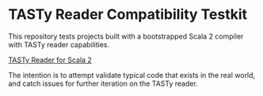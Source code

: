 # TASTy Reader Compatibility Testkit

This repository tests projects built with a bootstrapped Scala 2 compiler with TASTy reader capabilities.

[TASTy Reader for Scala 2](https://scala.epfl.ch/projects.html#tastyScala2)

The intention is to attempt validate typical code that exists in the real world, and catch issues for further iteration on the TASTy reader.
